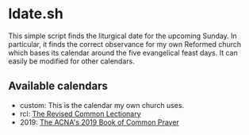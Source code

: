 # ldate.sh

This simple script finds the liturgical date for the upcoming Sunday.
In particular, it finds the correct observance for my own Reformed church which bases its calendar around the five evangelical feast days.
It can easily be modified for other calendars.

## Available calendars

- custom: This is the calendar my own church uses.
- rcl: [The Revised Common Lectionary](https://lectionary.library.vanderbilt.edu/)
- 2019: [The ACNA's 2019 Book of Common Prayer](http://bcp2019.anglicanchurch.net/wp-content/uploads/2019/08/BCP2019.pdf)
